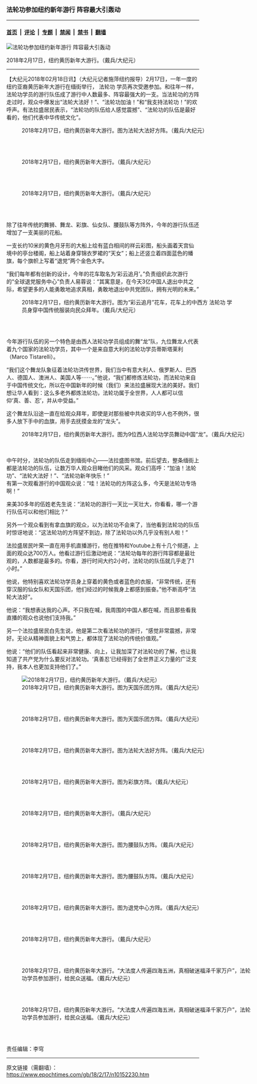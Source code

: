### 法轮功参加纽约新年游行 阵容最大引轰动

---

#### [首页](../../../..?n10152230) &nbsp;|&nbsp; [评论](../../../../../epoch-comment?n10152230) &nbsp;|&nbsp; [专题](../../../../../epoch-special?n10152230) &nbsp;|&nbsp; [禁闻](../../../../../epoch-news?n10152230) &nbsp;|&nbsp; [禁书](../../../../../books?n10152230) &nbsp;|&nbsp; [翻墙](https://github.com/gfw-breaker/nogfw/blob/master/README.md?n10152230)


<div><img alt="法轮功参加纽约新年游行 阵容最大引轰动" class="attachment-djy_600_400 size-djy_600_400 wp-post-image" src="https://i.epochtimes.com/assets/uploads/2018/02/1802171357101973-1-600x400.jpg"/>
<div class="caption">
 <p>
  2018年2月17日，纽约黄历新年大游行。（戴兵/大纪元）
 </p>
</div></div><hr/><div class="post_content" id="artbody" itemprop="articleBody">
 <!-- article content begin -->
 <p>
  【大纪元2018年02月18日讯】（大纪元记者施萍纽约报导）2月17日，一年一度的纽约亚裔黄历新年大游行在缅街举行，
  <ok href="https://www.epochtimes.com/gb/tag/%E6%B3%95%E8%BD%AE%E5%8A%9F.html">
   法轮功
  </ok>
  学员再次受邀参加。和往年一样，法轮功学员的游行队伍成了游行中人数最多、阵容最强大的一支。当法轮功的方阵走过时，观众中爆发出“法轮大法好！”、“法轮功加油！”和“我支持法轮功！”的欢呼声。有法拉盛居民表示，“法轮功的队伍给人感觉震撼”、“法轮功的队伍是最好看的，他们代表中华传统文化”。
 </p>
 <figure aria-describedby="caption-attachment-10152310" class="wp-caption aligncenter" id="attachment_10152310" style="width: 600px">
  <ok href="https://i.epochtimes.com/assets/uploads/2018/02/1802171355451973.jpg" target="_blank">
   <img alt="" class="wp-image-10152310 size-large" src="https://i.epochtimes.com/assets/uploads/2018/02/1802171355451973-600x400.jpg"/>
  </ok>
  <br/><figcaption class="wp-caption-text" id="caption-attachment-10152310">
   2018年2月17日，纽约黄历新年大游行。图为法轮大法好方阵。（戴兵/大纪元）
  </figcaption><br/>
 </figure><br/>
 <figure aria-describedby="caption-attachment-10152216" class="wp-caption aligncenter" id="attachment_10152216" style="width: 600px">
  <ok href="https://i.epochtimes.com/assets/uploads/2018/02/1802171355401973.jpg" target="_blank">
   <img alt="" class="size-large wp-image-10152216" src="https://i.epochtimes.com/assets/uploads/2018/02/1802171355401973-600x400.jpg" title=""/>
  </ok>
  <br/><figcaption class="wp-caption-text" id="caption-attachment-10152216">
   2018年2月17日，纽约黄历新年大游行。（戴兵/大纪元）
  </figcaption><br/>
 </figure><br/>
 <figure aria-describedby="caption-attachment-10152316" class="wp-caption aligncenter" id="attachment_10152316" style="width: 600px">
  <ok href="https://i.epochtimes.com/assets/uploads/2018/02/1802171356151973.jpg" target="_blank">
   <img alt="" class="size-large wp-image-10152316" src="https://i.epochtimes.com/assets/uploads/2018/02/1802171356151973-600x400.jpg" title=""/>
  </ok>
  <br/><figcaption class="wp-caption-text" id="caption-attachment-10152316">
   2018年2月17日，纽约黄历新年大游行。（戴兵/大纪元）
  </figcaption><br/>
 </figure><br/>
 <p>
  除了往年传统的舞狮、舞龙、彩旗、仙女队、腰鼓队等方阵外，今年的游行队伍还增加了一支美丽的花船。
 </p>
 <p>
  一支长约10米的黄色月牙形的大船上绘有蓝白相间的祥云彩图，船头画着天宫仙境中的亭台楼阁，船上站着身穿锦衣罗裙的“天女”；船上还竖立着四面蓝色的幡旗，每个旗帜上写着“退党”两个金色大字。
 </p>
 <p>
  “我们每年都有创新的设计，今年的花车取名为‘彩云追月’。”负责组织此次游行的“全球退党服务中心”负责人易蓉说：“其寓意是，在今天3亿中国人退出中共之际，希望更多的人能勇敢地追求真相，勇敢地退出中共党团队，拥有光明的未来。”
 </p>
 <div>
  <div class="react-layout-components--box">
   <div class="react-layout-components--box">
    <div class="react-layout-components--box">
     <div class="react-layout-components--box">
      <div class="lightText primaryColor textLeft font14">
       <div>
        <figure aria-describedby="caption-attachment-10152127" class="wp-caption aligncenter" id="attachment_10152127" style="width: 560px">
         <ok href="https://i.epochtimes.com/assets/uploads/2018/02/1802171357251973.jpg" target="_blank">
          <img alt="" class="wp-image-10152127" src="https://i.epochtimes.com/assets/uploads/2018/02/1802171357251973-600x400.jpg"/>
         </ok>
         <br/><figcaption class="wp-caption-text" id="caption-attachment-10152127">
          2018年2月17日，纽约黄历新年大游行。图为“彩云追月”花车，花车上的中西方
          <ok href="https://www.epochtimes.com/gb/tag/%E6%B3%95%E8%BD%AE%E5%8A%9F.html">
           法轮功
          </ok>
          学员身穿中国传统服装向民众拜年。（戴兵/大纪元）
         </figcaption><br/>
        </figure><br/>
       </div>
       <p>
        今年游行队伍的另一个特色是由西人法轮功学员组成的舞“龙”队，九位舞龙人代表着九个国家的法轮功学员，其中一个是来自意大利的法轮功学员蒂斯塔莱利（Marco Tistarelli）。
       </p>
       <div>
        “我们这个舞龙队象征着法轮功洪传世界，我们当中有意大利人、俄罗斯人、巴西人、德国人、澳洲人、美国人等⋯⋯。”他说，“我们都修炼法轮功，而法轮功来自于中国传统文化，所以在中国新年的时候（我们）来法拉盛展现大法的美好。我们想让华人看到：这么多老外都炼法轮功，法轮功属于全世界，人人都可以信仰‘真、善、忍’，并从中受益。”
       </div>
       <div>
        <p>
         这个舞龙队沿途一直在给观众拜年，即使是对那些被中共收买的华人也不例外，很多人放下手中的血旗，用手去抚摸金龙的“龙头”。
        </p>
        <figure aria-describedby="caption-attachment-10152272" class="wp-caption aligncenter" id="attachment_10152272" style="width: 600px">
         <ok href="https://i.epochtimes.com/assets/uploads/2018/02/1802171356201973.jpg" target="_blank">
          <img alt="" class="wp-image-10152272 size-large" src="https://i.epochtimes.com/assets/uploads/2018/02/1802171356201973-600x400.jpg"/>
         </ok>
         <br/><figcaption class="wp-caption-text" id="caption-attachment-10152272">
          2018年2月17日，纽约黄历新年大游行。图为9位西人法轮功学员舞动中国“龙”。（戴兵/大纪元）
         </figcaption><br/>
        </figure><br/>
       </div>
       <div>
        中午时分，法轮功的队伍走到缅街中心——法拉盛图书馆。前后望去，整条缅街上都是法轮功的队伍，让数万华人观众目睹他们的风采。观众们高呼：“加油！法轮功”、“法轮大法好！”、“法轮功新年快乐！”
       </div>
       <div>
       </div>
       <div>
        有第一次观看游行的中国观众说：“哇！法轮功的方阵这么多，今天是法轮功专场啊！”
       </div>
       <div>
        <p>
         来美30多年的伍姓老先生说：“法轮功的游行一天比一天壮大，你看看，哪一个游行队伍可以和他们相比？”
        </p>
        <p>
         另外一个观众看到有拿血旗的观众，以为法轮功不会来了，当他看到法轮功的队伍时惊讶地说：“这法轮功的方阵望不到边，除了法轮功以外几乎没有别人啦！”
        </p>
       </div>
       <div>
        法拉盛居民叶荣一直在用手机直播游行，他在推特和Youtube上有十几个频道，上面的观众达700万人。他看过游行后激动地说：“法轮功每年的游行阵容都是最壮观的，人数都是最多的。你看，游行时间大约2小时，法轮功的队伍就几乎走了1小时。”
       </div>
       <div>
        <p>
         他说，他特别喜欢法轮功学员身上穿着的黄色或者蓝色的衣服，“非常传统，还有穿汉服的仙女队和天国乐团，他们经过的时候我身上都感到振奋。”他不断高呼“法轮大法好”。
        </p>
        <p>
         他说：“我想表达我的心声。不只我在喊，我周围的中国人都在喊，而且那些看我直播的观众也说他们支持我。”
        </p>
       </div>
       <div>
        <p>
         另一个法拉盛居民白先生说，他是第二次看法轮功的游行，“感觉非常震撼，非常好。无论从精神面貌上和气势上，都体现了法轮功的传统价值观。”
        </p>
       </div>
       <div>
        <p>
         他说：“他们的队伍看起来非常健康、向上，让我加深了对法轮功的了解，也让我知道了共产党为什么要反对法轮功。‘真善忍’已经得到了全世界正义力量的广泛支持，我本人也更加支持他们了。”
        </p>
        <figure aria-describedby="caption-attachment-10152300" class="wp-caption aligncenter" id="attachment_10152300" style="width: 600px">
         <ok href="https://i.epochtimes.com/assets/uploads/2018/02/1802171356531973-1.jpg" target="_blank">
          <img alt=" 2018年2月17日，纽约黄历新年大游行。（戴兵/大纪元）" class="wp-image-10152300 size-large" src="https://i.epochtimes.com/assets/uploads/2018/02/1802171356531973-1-600x400.jpg"/>
         </ok>
         <br/><figcaption class="wp-caption-text" id="caption-attachment-10152300">
          2018年2月17日，纽约黄历新年大游行。图为天国乐团方阵。（戴兵/大纪元）
         </figcaption><br/>
        </figure><br/>
        <figure aria-describedby="caption-attachment-10152301" class="wp-caption aligncenter" id="attachment_10152301" style="width: 600px">
         <ok href="https://i.epochtimes.com/assets/uploads/2018/02/1802171356401973.jpg" target="_blank">
          <img alt="" class="wp-image-10152301 size-large" src="https://i.epochtimes.com/assets/uploads/2018/02/1802171356401973-600x400.jpg"/>
         </ok>
         <br/><figcaption class="wp-caption-text" id="caption-attachment-10152301">
          2018年2月17日，纽约黄历新年大游行。图为天国乐团方阵。（戴兵/大纪元）
         </figcaption><br/>
        </figure><br/>
        <figure aria-describedby="caption-attachment-10152312" class="wp-caption aligncenter" id="attachment_10152312" style="width: 600px">
         <ok href="https://i.epochtimes.com/assets/uploads/2018/02/1802171355551973.jpg" target="_blank">
          <img alt="" class="wp-image-10152312 size-large" src="https://i.epochtimes.com/assets/uploads/2018/02/1802171355551973-600x400.jpg"/>
         </ok>
         <br/><figcaption class="wp-caption-text" id="caption-attachment-10152312">
          2018年2月17日，纽约黄历新年大游行。图为法轮大法好方阵。（戴兵/大纪元）
         </figcaption><br/>
        </figure><br/>
        <figure aria-describedby="caption-attachment-10152311" class="wp-caption aligncenter" id="attachment_10152311" style="width: 600px">
         <ok href="https://i.epochtimes.com/assets/uploads/2018/02/1802171355501973-1.jpg" target="_blank">
          <img alt="" class="wp-image-10152311 size-large" src="https://i.epochtimes.com/assets/uploads/2018/02/1802171355501973-1-600x400.jpg"/>
         </ok>
         <br/><figcaption class="wp-caption-text" id="caption-attachment-10152311">
          2018年2月17日，纽约黄历新年大游行。图为彩旗方阵。（戴兵/大纪元）
         </figcaption><br/>
        </figure><br/>
        <figure aria-describedby="caption-attachment-10152314" class="wp-caption aligncenter" id="attachment_10152314" style="width: 600px">
         <ok href="https://i.epochtimes.com/assets/uploads/2018/02/1802171356001973-1.jpg" target="_blank">
          <img alt="" class="wp-image-10152314 size-large" src="https://i.epochtimes.com/assets/uploads/2018/02/1802171356001973-1-600x419.jpg"/>
         </ok>
         <br/><figcaption class="wp-caption-text" id="caption-attachment-10152314">
          2018年2月17日，纽约黄历新年大游行。（戴兵/大纪元）
         </figcaption><br/>
        </figure><br/>
        <figure aria-describedby="caption-attachment-10152320" class="wp-caption aligncenter" id="attachment_10152320" style="width: 600px">
         <ok href="https://i.epochtimes.com/assets/uploads/2018/02/1802171357361973.jpg" target="_blank">
          <img alt="" class="wp-image-10152320 size-large" src="https://i.epochtimes.com/assets/uploads/2018/02/1802171357361973-600x400.jpg"/>
         </ok>
         <br/><figcaption class="wp-caption-text" id="caption-attachment-10152320">
          2018年2月17日，纽约黄历新年大游行。图为腰鼓队方阵。（戴兵/大纪元）
         </figcaption><br/>
        </figure><br/>
        <figure aria-describedby="caption-attachment-10152319" class="wp-caption aligncenter" id="attachment_10152319" style="width: 600px">
         <ok href="https://i.epochtimes.com/assets/uploads/2018/02/1802171357311973-1.jpg" target="_blank">
          <img alt="" class="wp-image-10152319 size-large" src="https://i.epochtimes.com/assets/uploads/2018/02/1802171357311973-1-600x400.jpg"/>
         </ok>
         <br/><figcaption class="wp-caption-text" id="caption-attachment-10152319">
          2018年2月17日，纽约黄历新年大游行。图为腰鼓队方阵。（戴兵/大纪元）
         </figcaption><br/>
        </figure><br/>
        <figure aria-describedby="caption-attachment-10152305" class="wp-caption aligncenter" id="attachment_10152305" style="width: 600px">
         <ok href="https://i.epochtimes.com/assets/uploads/2018/02/1802171357151973-1.jpg" target="_blank">
          <img alt="" class="wp-image-10152305 size-large" src="https://i.epochtimes.com/assets/uploads/2018/02/1802171357151973-1-600x400.jpg"/>
         </ok>
         <br/><figcaption class="wp-caption-text" id="caption-attachment-10152305">
          2018年2月17日，纽约黄历新年大游行。图为退党中心方阵。（戴兵/大纪元）
         </figcaption><br/>
        </figure><br/>
        <figure aria-describedby="caption-attachment-10154420" class="wp-caption aligncenter" id="attachment_10154420" style="width: 600px">
         <ok href="https://i.epochtimes.com/assets/uploads/2018/02/1802171357411973.jpg" target="_blank">
          <img alt="" class="size-large wp-image-10154420" src="https://i.epochtimes.com/assets/uploads/2018/02/1802171357411973-600x400.jpg" title=""/>
         </ok>
         <br/><figcaption class="wp-caption-text" id="caption-attachment-10154420">
          2018年2月17日，纽约黄历新年大游行。（戴兵/大纪元）
         </figcaption><br/>
        </figure><br/>
        <figure aria-describedby="caption-attachment-10152318" class="wp-caption aligncenter" id="attachment_10152318" style="width: 600px">
         <ok href="https://i.epochtimes.com/assets/uploads/2018/02/1802171357201973.jpg" target="_blank">
          <img alt="" class="wp-image-10152318 size-large" src="https://i.epochtimes.com/assets/uploads/2018/02/1802171357201973-600x400.jpg"/>
         </ok>
         <br/><figcaption class="wp-caption-text" id="caption-attachment-10152318">
          2018年2月17日，纽约黄历新年大游行。“大法度人传遍四海五洲，真相破迷福泽千家万户”，法轮功学员参加游行，给民众送福。（戴兵/大纪元）
         </figcaption><br/>
        </figure><br/>
        <figure aria-describedby="caption-attachment-10152796" class="wp-caption aligncenter" id="attachment_10152796" style="width: 600px">
         <ok href="https://i.epochtimes.com/assets/uploads/2018/02/1802171356261973.jpg" target="_blank">
          <img alt="" class="wp-image-10152796 size-large" src="https://i.epochtimes.com/assets/uploads/2018/02/1802171356261973-600x400.jpg"/>
         </ok>
         <br/><figcaption class="wp-caption-text" id="caption-attachment-10152796">
          2018年2月17日，纽约黄历新年大游行。“大法度人传遍四海五洲，真相破迷福泽千家万户”，法轮功学员参加游行，给民众送福。（戴兵/大纪元）
         </figcaption><br/>
        </figure><br/>
        <p>
         责任编辑：李穹
        </p>
       </div>
       <div>
       </div>
      </div>
     </div>
    </div>
   </div>
  </div>
 </div>
 <!-- article content end -->
 <div id="below_article_ad">
 </div>
</div>


---

原文链接（需翻墙）：https://www.epochtimes.com/gb/18/2/17/n10152230.htm
